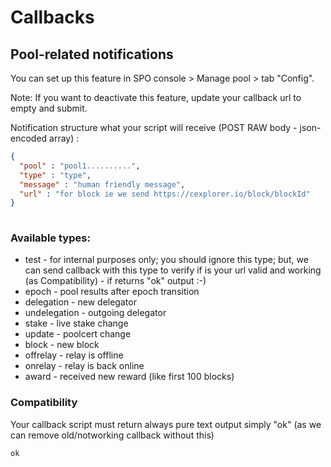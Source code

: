 # Callbacks

## Pool-related notifications

You can set up this feature in SPO console > Manage pool > tab "Config". 

Note: If you want to deactivate this feature, update your callback url to empty and submit.

Notification structure what your script will receive (POST RAW body - json-encoded array) : 
```json
{
  "pool" : "pool1..........",
  "type" : "type",
  "message" : "human friendly message",
  "url" : "for block ie we send https://cexplorer.io/block/blockId"
}
  
```

### Available types:
- test - for internal purposes only; you should ignore this type; but, we can send callback with this type to verify if is your url valid and working (as Compatibility) - if returns "ok" output :-) 
- epoch - pool results after epoch transition
- delegation - new delegator
- undelegation - outgoing delegator
- stake - live stake change
- update - poolcert change
- block - new block
- offrelay - relay is offline
- onrelay - relay is back online
- award - received new reward (like first 100 blocks)

### Compatibility

Your callback script must return always pure text output simply "ok" (as we can remove old/notworking callback without this)
```text
ok
```
